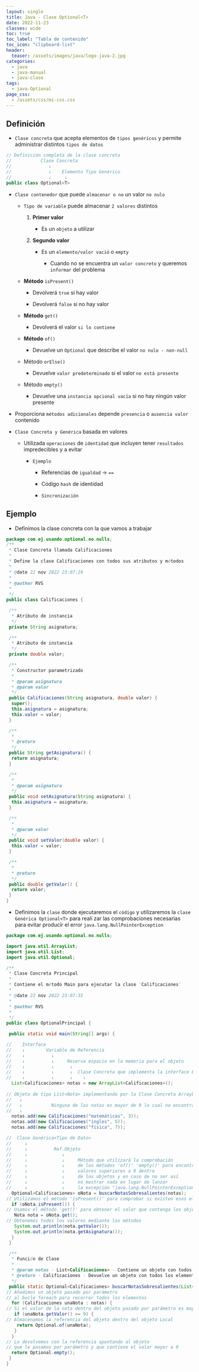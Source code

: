 ```yaml
---
layout: single
title: Java - Clase Optional<T>
date: 2022-11-23
classes: wide
toc: true
toc_label: "Tabla de contenido"
toc_icon: "clipboard-list"
header:
  teaser: /assets/images/java/logo-java-2.jpg
categories:
  - java
  - java-manual
  - java-clase
tags:
  - java-Optional
page_css: 
  - /assets/css/mi-css.css
---
```


## Definición

* ``Clase concreta`` que acepta elementos de ``tipos genéricos`` y permite administrar distintos ``tipos de datos``

```java
// Definición completa de la clase concreta
//           Clase Concreta
//              ↓ 
//              ↓    Elemento Tipo Genérico           
//              ↓     ↓
public class Optional<T>
```

* ``Clase contenedor`` que puede ``almacenar o no`` un valor ``no nulo``

  * ``Tipo de variable`` puede almacenar ``2 valores`` distintos

    1. **Primer valor**

        * Es un ``objeto`` a utilizar

    2. **Segundo valor**

        * Es un ``elemento/valor vació`` o ``empty``

          * Cuando no se encuentra un ``valor concreto`` y queremos ``informar`` del problema

  * **Método** ``isPresent()``
  
    * Devolverá ``true`` si hay valor

    * Devolverá ``false`` si no hay valor

  * **Método** ``get()``
  
    * Devolverá el valor ``si lo contiene``

  * **Método** ``of()``

    * Devuelve un ``Optional`` que describe el valor ``no nulo - non-null``

  * Método ``orElse()``

    * Devuelve ``valor predeterminado`` si el valor ``no está presente``

  * Método ``empty()``

    * Devuelve una ``instancia opcional vacía`` si no hay ningún valor presente

* Proporciona ``métodos adicionales`` depende ``presencia`` o ``ausencia valor`` contenido

* ``Clase Concreta y Genérica`` basada en valores

  * Utilizada ``operaciones`` de ``identidad`` que incluyen tener ``resultados`` impredecibles y a evitar

    * ``Ejemplo``

      * Referencias de ``igualdad`` → ``==``

      * Código ``hash`` de identidad

      * ``Sincronización``

## Ejemplo

* Definimos la clase concreta con la que vamos a trabajar

```java
package com.ej.usando.optional.no.nulls;
/**
 * Clase Concreta llamada Calificaciones
 * 
 * Define la clase Calificaciones con todos sus atributos y métodos
 * 
 * @date 22 nov 2022 23:07:29
 * 
 * @author RVS
 * 
 */
public class Calificaciones {

 /**
  * Atributo de instancia
  */
 private String asignatura;

 /**
  * Atributo de instancia
  */
 private double valor;

 /**
  * Constructor parametrizado
  * 
  * @param asignatura
  * @param valor
  */
 public Calificaciones(String asignatura, double valor) {
  super();
  this.asignatura = asignatura;
  this.valor = valor;
 }

 /**
  * 
  * @return  
  */
 public String getAsignatura() {
  return asignatura;
 }

 /**
  * 
  * @param asignatura
  */
 public void setAsignatura(String asignatura) {
  this.asignatura = asignatura;
 }

 /**
  * 
  * @param valor
  */
 public void setValor(double valor) {
  this.valor = valor;
 }

 /**
  * 
  * @return
  */
 public double getValor() {
  return valor;
 }
}
```

* Definimos la ``clase`` donde ejecutaremos el ``código`` y utilizaremos la ``clase Genérica Optional<T>`` para reali zar las comprobaciones necesarias para evitar producir el error ``java.lang.NullPointerException``

```java
package com.ej.usando.optional.no.nulls;

import java.util.ArrayList;
import java.util.List;
import java.util.Optional;

/**
 * Clase Concreta Principal 
 * 
 * Contiene el método Main para ejecutar la clase 'Calificaciones' 
 * 
 * @date 22 nov 2022 23:07:35
 * 
 * @author RVS
 *
 */
public class OptionalPrincipal {

 public static void main(String[] args) {

//    Interface
//    ↓        Variable de Referencia
//    ↓          ↓ 
//    ↓          ↓     Reserva espacio en la memoria para el objeto
//    ↓          ↓      ↓  
//    ↓          ↓      ↓  Clase Concreta que implementa la interface List<Not>
//    ↓          ↓      ↓    ↓
  List<Calificaciones> notas = new ArrayList<Calificaciones>();
  
// Objeto de tipo List<Nota> implementando por la Clase Concreta ArrayList<Nota>
//   ↓
//   ↓           Ninguna de las notas es mayor de 9 lo cual no encontrará objeto que mostrar con esa calificación    
//   ↓
  notas.add(new Calificaciones("matemáticas", 3));
  notas.add(new Calificaciones("ingles", 5));
  notas.add(new Calificaciones("física", 7));

//  Clase Genérica<Tipo de Dato>
//     ↓        
//     ↓          Ref.Objeto
//     ↓             ↓ 
//     ↓             ↓     Método que utilizará la comprobación 
//     ↓             ↓     de los métodos 'of()' 'empty()' para encontrar 
//     ↓             ↓     valores superiores a 9 dentro 
//     ↓             ↓     de los objetos y en caso de no ser así 
//     ↓             ↓     no mostrar nada en lugar de lanzar 
//     ↓             ↓     la excepción "java.lang.NullPointerException"
  Optional<Calificaciones> oNota = buscarNotasSobresalientes(notas);
// Utilizamos el método 'isPresent()' para comprobar si existen esos elementos dentro del objeto  
  if (oNota.isPresent()) {
// Usamos el método 'get()' para obtener el valor que contenga los objetos    
   Nota nota = oNota.get();
// Obtenemos todos los valores mediante los métodos
   System.out.println(nota.getValor());
   System.out.println(nota.getAsignatura());
  }
 }

 /**
  * Función de Clase
  * 
  * @param notas - List<Calificaciones> - Contiene un objeto con todos los elementos de la lista
  * @return - Calificaciones - Devuelve un objeto con todos los elementos de la lista
  */
 public static Optional<Calificaciones> buscarNotasSobresalientes(List<Calificaciones> notas) {
// Añadimos un objeto pasado por parámetro 
// al bucle foreach para recorrer todos los elementos  
  for (Calificaciones unaNota : notas) {
// Si el valor de la nota dentro del objeto pasado por parámetro es mayor que 9
   if (unaNota.getValor() >= 9) {
// Almacenamos la referencia del objeto dentro del objeto Local    
    return Optional.of(unaNota);
   }
  }
// Lo devolvemos con la referencia apuntando al objeto 
// que le pasamos por parámetro y que contiene el valor mayor a 9  
  return Optional.empty();
 }
}
```
